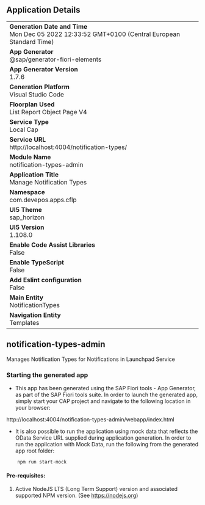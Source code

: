 ## Application Details
|               |
| ------------- |
|**Generation Date and Time**<br>Mon Dec 05 2022 12:33:52 GMT+0100 (Central European Standard Time)|
|**App Generator**<br>@sap/generator-fiori-elements|
|**App Generator Version**<br>1.7.6|
|**Generation Platform**<br>Visual Studio Code|
|**Floorplan Used**<br>List Report Object Page V4|
|**Service Type**<br>Local Cap|
|**Service URL**<br>http://localhost:4004/notification-types/
|**Module Name**<br>notification-types-admin|
|**Application Title**<br>Manage Notification Types|
|**Namespace**<br>com.devepos.apps.cflp|
|**UI5 Theme**<br>sap_horizon|
|**UI5 Version**<br>1.108.0|
|**Enable Code Assist Libraries**<br>False|
|**Enable TypeScript**<br>False|
|**Add Eslint configuration**<br>False|
|**Main Entity**<br>NotificationTypes|
|**Navigation Entity**<br>Templates|

## notification-types-admin

Manages Notification Types for Notifications in Launchpad Service

### Starting the generated app

-   This app has been generated using the SAP Fiori tools - App Generator, as part of the SAP Fiori tools suite.  In order to launch the generated app, simply start your CAP project and navigate to the following location in your browser:

http://localhost:4004/notification-types-admin/webapp/index.html

- It is also possible to run the application using mock data that reflects the OData Service URL supplied during application generation.  In order to run the application with Mock Data, run the following from the generated app root folder:

```
    npm run start-mock
```

#### Pre-requisites:

1. Active NodeJS LTS (Long Term Support) version and associated supported NPM version.  (See https://nodejs.org)


